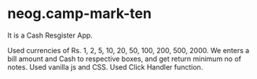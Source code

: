# neog.camp-mark-ten

It is a Cash Resgister App.

Used currencies of Rs. 1, 2, 5, 10, 20, 50, 100, 200, 500, 2000.
We enters a bill amount and Cash to respective boxes, and get return minimum no of notes.
Used vanilla js and CSS.
Used Click Handler function.
